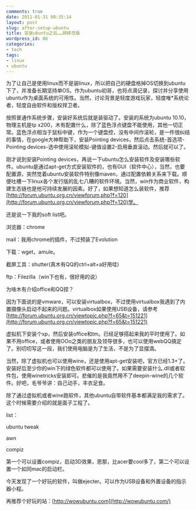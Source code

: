```yaml
---
comments: true
date: 2011-01-31 00:35:14
layout: post
slug: after-setup-ubuntu
title: 安装ubuntu之后……碎碎念版
wordpress_id: 86
categories:
- tech
tags:
- linux
- ubuntu
---
```


为了让自己是使用linux而不是装linux，所以把自己的硬盘格掉OS切换到ubuntu下了，并准备长期坚持单OS。作为ubuntu初哥，也将点滴记录，探讨并分享使用ubuntu作为桌面系统的可用性。当然，讨论背景是轻度游戏玩家，轻度唯*系统论者，轻度自由软件和版权捍卫者。

按照普通作系统步骤，安装好系统后就是装驱动了。安装的系统为ubuntu 10.10，物理主机是tp x200，木有配置什么，除了蓝色浮点键盘不能使用，其他一切正常。蓝色浮点相当于鼠标中键，作为一个键盘控，没有中间作滚轮，是一件很纠结的事情，在google大神帮助下，安装Pointing devices，然后点击系统-首选项-Pointing devices-选中使用滚轮模拟-键值设置2-启用垂直滚动。然后就可以了。

刚才说到安装Pointing devices，再说一下ubuntu怎么安装软件及安装哪些软件。ubuntu是通过apt-get方式安装软件的，也有GUI（软件中心），当然，也要配置源，突然觉着ubuntu安装软件特别像maven，通过配置依赖关系来下载。顺便吐槽一下linux各个发行版的乱七八糟的软件环境。当然，win作为商业软件，构建生态链也是他可持续发展的因素。好了，如果想知道怎么装软件，推荐[http://forum.ubuntu.org.cn/viewforum.php?f=120](http://forum.ubuntu.org.cn/viewforum.php?f=120)学。

还是说一下我的soft list吧。

浏览器：chrome

mail：我用chrome的插件，不过预装了Evolution

下载：wget，amule。

截屏工具：shutter(真木有QQ的ctrl+alt+a好用哇)

ftp：Filezilla（win下也有，很好用的说）

为啥木有介绍office和QQ捏？

因为下面说的是vmware，可以安装virtualbox，不过使用virtualbox我遇到了内置摄像头启动不起来的问题。virtualbox如果使用USB设备，请参考[http://forum.ubuntu.org.cn/viewtopic.php?f=65&t=151221](http://forum.ubuntu.org.cn/viewtopic.php?f=65&t=151221)

虚拟机下安装个xp，然后安装office和tm。已经足够搭起来我的平时使用了。如果不用office，或者使用OOo之类的朋友及领导很多，也可以使用webQQ搞定了。别叨叨写这一段，我们使用电脑是为了生活，不是为了显摆滴。

当然，除了虚拟机也可以使用wine，还是使用apt-get安装吧，官方已经1.3+了。安装好后至少你的win下的绿色软件都可以使用了。如果需要安装什么.dll或者软件包，使用winetricks安装即可。悲催的是我竟然用不了deepin-wine的几个软件。好吧，毛爷爷讲：自己动手，丰衣足食。

除了通过虚拟机或者wine跑软件，其他ubuntu自带软件基本都满足我的需求了。这个时候需要介绍的就是面子工程了。

list：

ubuntu tweak

awn

compiz

第一个可以设置compiz，启动3D效果，恩那，比acer要cool多了，第二个可以设置一个如同mac的启动栏。

今天发现了一个好玩的软件，叫做ejecter。可以作为USB设备和外置设备的指示器小程。

再推荐个好玩的站：[http://wowubuntu.com](http://wowubuntu.com/)
